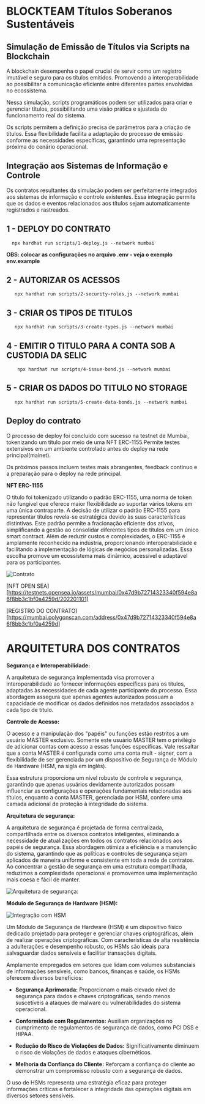 # BLOCKTEAM Títulos Soberanos Sustentáveis #

## Simulação de Emissão de Títulos via Scripts na Blockchain

A blockchain desempenha o papel crucial de servir como um registro imutável e seguro para os títulos emitidos. Promovendo a interoperabilidade ao possibilitar a comunicação eficiente entre diferentes partes envolvidas no ecossistema.

Nessa simulação, scripts programáticos podem ser utilizados para criar e gerenciar títulos, possibilitando uma visão prática e ajustada do funcionamento real do sistema.

Os scripts permitem a definição precisa de parâmetros para a criação de títulos. Essa flexibilidade facilita a adaptação do processo de emissão conforme as necessidades específicas, garantindo uma representação próxima  do cenário operacional.

## Integração aos Sistemas de Informação e Controle

Os contratos resultantes da simulação podem ser perfeitamente integrados aos sistemas de informação e controle existentes. Essa integração permite que os dados e eventos relacionados aos títulos sejam automaticamente registrados e rastreados.

## 1 - DEPLOY DO CONTRATO

      npx hardhat run scripts/1-deploy.js --network mumbai
**OBS: colocar as configurações no arquivo .env - veja o exemplo env.example**

## 2 -  AUTORIZAR OS  ACESSOS

       npx hardhat run scripts/2-security-roles.js --network mumbai

## 3 - CRIAR OS TIPOS DE TITULOS

       npx hardhat run scripts/3-create-types.js --network mumbai

## 4 - EMITIR O TITULO PARA A CONTA SOB A CUSTODIA DA SELIC

        npx hardhat run scripts/4-issue-bond.js --network mumbai  

## 5 - CRIAR OS DADOS DO TITULO NO STORAGE

       npx hardhat run scripts/5-create-data-bonds.js --network mumbai


## Deploy do contrato

O processo de deploy foi concluído com sucesso na testnet de Mumbai, tokenizando um título por meio de uma NFT ERC-1155.Permite testes extensivos em um ambiente controlado antes do deploy na rede principal(mainet).

Os próximos passos incluem testes mais abrangentes, feedback contínuo e a preparação para o deploy na rede principal.

**NFT ERC-1155**

O título foi tokenizado utilizando o padrão ERC-1155, uma norma de token não fungível que oferece maior flexibilidade ao suportar vários tokens em uma única contraparte. A decisão de utilizar o padrão ERC-1155 para representar títulos revela-se estratégica devido às suas características distintivas. Este padrão permite a fracionação eficiente dos ativos, simplificando a gestão ao consolidar diferentes tipos de títulos em um único smart contract. Além de reduzir custos e complexidades, o ERC-1155 é amplamente reconhecido na indústria, proporcionando interoperabilidade e facilitando a implementação de lógicas de negócios personalizadas. Essa escolha promove um ecossistema mais dinâmico, acessível e adaptável para os participantes.


![Contrato](/docs/image-titulo.svg)

[NFT OPEN SEA][https://testnets.opensea.io/assets/mumbai/0x47d9b72714323340f594e8a6f8bb3c1bf0a4259d/202201101]


[REGISTRO DO CONTRATO)
[https://mumbai.polygonscan.com/address/0x47d9b72714323340f594e8a6f8bb3c1bf0a4259d]



# ARQUITETURA DOS CONTRATOS

**Segurança e Interoperabilidade:**

A arquitetura de segurança implementada visa promover a interoperabilidade ao fornecer informações específicas para os títulos, adaptadas às necessidades de cada agente participante do processo. Essa abordagem assegura que apenas agentes autorizados possuam a capacidade de modificar os dados definidos nos metadados associados a cada tipo de título.

**Controle de Acesso:**

O acesso e a manipulação dos "papéis" ou funções estão restritos a um usuário MASTER exclusivo. Somente este usuário MASTER tem o privilégio de adicionar contas com acesso a essas funções específicas. Vale ressaltar que a conta MASTER é configurada como uma conta mult - signer, com a flexibilidade de ser gerenciada por um dispositivo de Segurança de Módulo de Hardware (HSM, na sigla em inglês).

Essa estrutura proporciona um nível robusto de controle e segurança, garantindo que apenas usuários devidamente autorizados possam influenciar as configurações e operações fundamentais relacionadas aos títulos, enquanto a conta MASTER, gerenciada por HSM, confere uma camada adicional de proteção à integridade do sistema.

**Arquitetura de segurança:**

A arquitetura de segurança é projetada de forma centralizada, compartilhada entre os diversos contratos inteligentes, eliminando a necessidade de atualizações em todos os contratos relacionados aos papéis de segurança. Essa abordagem otimiza a eficiência e a manutenção do sistema, garantindo que as políticas e controles de segurança sejam aplicados de maneira uniforme e consistente em toda a rede de contratos. Ao concentrar a gestão de segurança em uma estrutura compartilhada, reduzimos a complexidade operacional e promovemos uma implementação mais coesa e fácil de manter.


![Arquitetura de segurança:](/docs/security.png)

**Módulo de Segurança de Hardware (HSM):**

![Integração com HSM](/docs/HSM-ESQUEMA.png)


Um Módulo de Segurança de Hardware (HSM) é um dispositivo físico dedicado projetado para proteger e gerenciar chaves criptográficas, além de realizar operações criptográficas. Com características de alta resistência a adulterações e desempenho robusto, os HSMs são ideais para salvaguardar dados sensíveis e facilitar transações digitais.

Amplamente empregados em setores que lidam com volumes substanciais de informações sensíveis, como bancos, finanças e saúde, os HSMs oferecem diversos benefícios:

* **Segurança Aprimorada:** Proporcionam o mais elevado nível de segurança para dados e chaves criptográficas, sendo menos suscetíveis a ataques de malware ou vulnerabilidades do sistema operacional.

* **Conformidade com Regulamentos:** Auxiliam organizações no cumprimento de regulamentos de segurança de dados, como PCI DSS e HIPAA.

* **Redução do Risco de Violações de Dados:** Significativamente diminuem o risco de violações de dados e ataques cibernéticos.

* **Melhoria da Confiança do Cliente:** Reforçam a confiança do cliente ao demonstrar um compromisso robusto com a segurança de dados.

O uso de HSMs representa uma estratégia eficaz para proteger informações críticas e fortalecer a integridade das operações digitais em diversos setores sensíveis.
